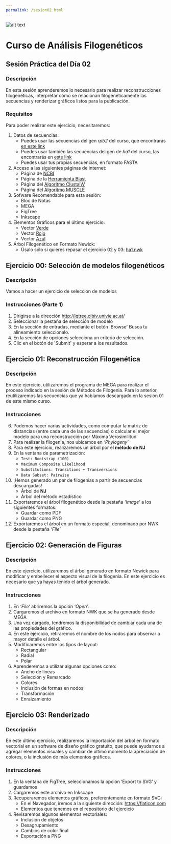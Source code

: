 ```yaml
---
permalink: /sesion02.html
---
```

![alt text](https://solariabiodata.com.mx/images/solaria_banner.png "Soluciones de Siguiente Generación")
# Curso de Análisis Filogenéticos

## Sesión Práctica del Día 02

### Descripción
En esta sesión aprenderemos lo necesario para realizar reconstrucciones filogenéticas, interpretar cómo se relacionan filogenéticamente las secuencias y renderizar gráficos listos para la publicación.

### Requisitos

Para poder realizar este ejercicio, necesitaremos:

1. Datos de secuencias:
    - Puedes usar las secuencias del gen _rpb2_ del curso, que encontrarás [en este link](data/rpb2.fasta)
    - Puedes usar también las secuencias del gen de _ha1_ del curso, las encontrarás en [este link](data/ha1.fasta)
    - Puedes usar tus propias secuencias, en formato FASTA
2. Acceso a las siguientes páginas de internet:
    - Página de [NCBI](https://www.ncbi.nlm.nih.gov/)
    - Página de la [Herramienta Blast](https://blast.ncbi.nlm.nih.gov/Blast.cgi)
    - Página del [Algoritmo ClustalW](https://www.ebi.ac.uk/Tools/msa/clustalo/)
    - Página del [Algoritmo MUSCLE](https://www.ebi.ac.uk/Tools/msa/muscle/)
3. Sofware Recomendable para esta sesión:
    - Bloc de Notas
    - MEGA
    - FigTree
    - Inkscape
4. Elementos Gráficos para el último ejercicio:
    - Vector [Verde](data/virus-green.svg)
    - Vector [Rojo](data/virus-red.svg)
    - Vector [Azul](data/virus-blue.svg)
5. Árbol Filogenético en Formato Newick:
    - Úsalo sólo si quieres repasar el ejercicio 02 y 03: [ha1.nwk](data/ha1.nwk)


## Ejercicio 00: Selección de modelos filogenéticos
### Descripción
Vamos a hacer un ejercicio de selección de modelos

### Instrucciones (Parte 1)
1. Dirigirse a la dirección http://iqtree.cibiv.univie.ac.at/
2. Seleccionar la pestaña de selección de modelo
3. En la sección de entradas, mediante el botón 'Browse' Busca tu alineamiento seleccionalo.
4. En la sección de opciones selecciona un criterio de selección.
5. Clic en el botón de 'Submit' y esperar a los resultados.



## Ejercicio 01: Reconstrucción Filogenética
### Descripción
En este ejercicio, utilizaremos el programa de MEGA para realizar el proceso indicado en la sesión de Métodos de Filogenia. Para lo anterior, reutilizaremos las secuencias que ya habíamos descargado en la sesión 01 de este mismo curso.

### Instrucciones

6. Podemos hacer varias actividades, como computar la matriz de distancias (entre cada una de las secuencias) o calcular el mejor modelo para una reconstrucción por Máxima Verosimilitud
7. Para realizar la filogenia, nos ubicamos en _‘Phylogeny’_
8. Para este ejercicio, realizaremos un árbol por el **método de NJ**
9. En la ventana de parametrización:
    - `Test: Bootstrap (100)`
    - `Maximum Composite Likelihood`
    - `Substitutions: Transitions + Transversions`
    - `Data Subset: Pairwise`
10. ¡Hemos generado un par de filogenias a partir de secuencias descargadas!
    - Árbol de **NJ**
    - Árbol del método estadístico
11. Exportaremos el árbol filogenético desde la pestaña _‘Image’_ a los siguientes formatos:
    - Guardar como PDF
    - Guardar como PNG
12. Exportaremos el árbol en un formato especial, denominado por NWK desde la pestaña _‘File’_

## Ejercicio 02: Generación de Figuras
### Descripción
En este ejercicio, utilizaremos el árbol generado en formato Newick para modificar y embellecer el aspecto visual de la filogenia. En este ejercicio es necesario que ya hayas tenido el árbol generado.

### Instrucciones

1. En _‘File’_ abriremos la opción _‘Open’_.
2. Cargaremos el archivo en formato NWK que se ha generado desde MEGA
3. Una vez cargado, tendremos la disponibilidad de cambiar cada una de las propiedades del gráfico.
4. En este ejercicio, retiraremos el nombre de los nodos para observar a mayor detalle el árbol.
5. Modificaremos entre los tipos de layout:
    - Rectangular
    - Radial
    - Polar
6. Aprenderemos a utilizar algunas opciones como:
    - Ancho de líneas
    - Selección y Remarcado
    - Colores
    - Inclusión de formas en nodos
    - Transformación
    - Enraizamiento

## Ejercicio 03: Renderizado
### Descripción
En este último ejercicio, realizaremos la importación del árbol en formato vectorial en un software de diseño gráfico gratuito, que puede ayudarnos a agregar elementos visuales y cambiar de último momento la apreciación de colores, o la inclusión de más elementos gráficos.
### Instrucciones
1. En la ventana de FigTree, seleccionamos la opción ‘Export to SVG’ y guardamos
2. Cargaremos este archivo en Inkscape
3. Recuperaremos elementos gráficos, preferentemente en formato SVG:
    - En el Navegador, iremos a la siguiente dirección: https://flaticon.com
    - Elementos que tenemos en el repositorio del ejercicio
4. Revisaremos algunos elementos vectoriales:
    - Inclusión de objetos
    - Desagrupamiento
    - Cambios de color final
    - Exportación a PNG
